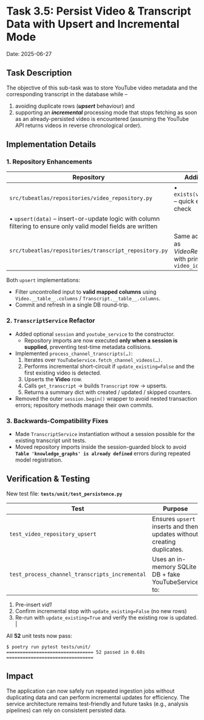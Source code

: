 # Task 3.5: Persist Video & Transcript Data with Upsert and Incremental Mode

Date: 2025-06-27

## Task Description

The objective of this sub-task was to store YouTube video metadata and the corresponding transcript in the database while –

1. avoiding duplicate rows (***upsert*** behaviour) and
2. supporting an ***incremental*** processing mode that stops fetching as soon as an already-persisted video is encountered (assuming the YouTube API returns videos in reverse chronological order).

## Implementation Details

### 1. Repository Enhancements

| Repository | Additions |
|------------|-----------|
| `src/tubeatlas/repositories/video_repository.py` | • `exists(video_id)` – quick existence check
• `upsert(data)` – insert-or-update logic with column filtering to ensure only valid model fields are written |
| `src/tubeatlas/repositories/transcript_repository.py` | Same additions as *VideoRepository* with primary-key `video_id` |

Both `upsert` implementations:
* Filter uncontrolled input to **valid mapped columns** using `Video.__table__.columns` / `Transcript.__table__.columns`.
* Commit and refresh in a single DB round-trip.

### 2. `TranscriptService` Refactor

* Added optional `session` and `youtube_service` to the constructor.
  * Repository imports are now executed **only when a session is supplied**, preventing test-time metadata collisions.
* Implemented `process_channel_transcripts(…)`:
  1. Iterates over `YouTubeService.fetch_channel_videos(…)`.
  2. Performs incremental short-circuit if `update_existing=False` and the first existing video is detected.
  3. Upserts the **Video** row.
  4. Calls `get_transcript` → builds `Transcript` row → upserts.
  5. Returns a summary dict with created / updated / skipped counters.
* Removed the outer `session.begin()` wrapper to avoid nested transaction errors; repository methods manage their own commits.

### 3. Backwards-Compatibility Fixes

* Made `TranscriptService` instantiation without a session possible for the existing transcript unit tests.
* Moved repository imports inside the session-guarded block to avoid **`Table 'knowledge_graphs' is already defined`** errors during repeated model registration.

## Verification & Testing

New test file: **`tests/unit/test_persistence.py`**

| Test | Purpose |
|------|---------|
| `test_video_repository_upsert` | Ensures `upsert` inserts and then updates without creating duplicates. |
| `test_process_channel_transcripts_incremental` | Uses an in-memory SQLite DB + fake YouTubeService to:
1. Pre-insert *vid1*
2. Confirm incremental stop with `update_existing=False` (no new rows)
3. Re-run with `update_existing=True` and verify the existing row is updated. |

All **52** unit tests now pass:
```
$ poetry run pytest tests/unit/
================================ 52 passed in 0.68s ================================
```

## Impact

The application can now safely run repeated ingestion jobs without duplicating data and can perform incremental updates for efficiency. The service architecture remains test-friendly and future tasks (e.g., analysis pipelines) can rely on consistent persisted data.
